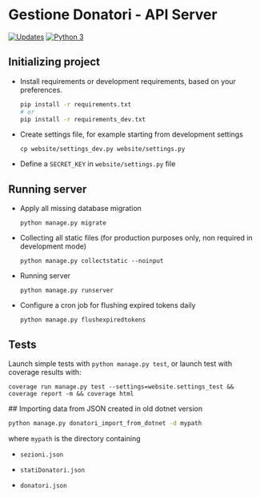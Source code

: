 # Gestione Donatori - API Server

[![Updates](https://pyup.io/repos/github/dennybiasiolli/gestione-donatori/shield.svg)](https://pyup.io/repos/github/dennybiasiolli/gestione-donatori/) [![Python 3](https://pyup.io/repos/github/dennybiasiolli/gestione-donatori/python-3-shield.svg)](https://pyup.io/repos/github/dennybiasiolli/gestione-donatori/)


## Initializing project

- Install requirements or development requirements, based on your preferences.

    ```sh
    pip install -r requirements.txt
    # or
    pip install -r requirements_dev.txt
    ```

- Create settings file, for example starting from development settings

    `cp website/settings_dev.py website/settings.py`

- Define a `SECRET_KEY` in `website/settings.py` file


## Running server

- Apply all missing database migration

    `python manage.py migrate`

- Collecting all static files
    (for production purposes only, non required in development mode)

    `python manage.py collectstatic --noinput`

- Running server

    `python manage.py runserver`

- Configure a cron job for flushing expired tokens daily

    `python manage.py flushexpiredtokens`


## Tests

Launch simple tests with `python manage.py test`, or launch test with coverage
results with:

```
coverage run manage.py test --settings=website.settings_test && coverage report -m && coverage html
```


## Importing data from JSON created in old dotnet version

```sh
python manage.py donatori_import_from_dotnet -d mypath
```

where `mypath` is the directory containing

- `sezioni.json`

- `statiDonatori.json`

- `donatori.json`
